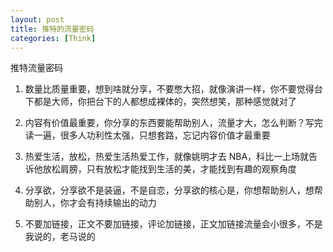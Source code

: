 ```yaml
---
layout: post
title: 推特的流量密码
categories: [Think]
---
```


推特流量密码

1. 数量比质量重要，想到啥就分享，不要憋大招，就像演讲一样，你不要觉得台下都是大师，你把台下的人都想成裸体的，突然想笑，那种感觉就对了

2. 内容有价值最重要，你分享的东西要能帮助别人，流量才大，怎么判断？写完读一遍，很多人功利性太强，只想套路，忘记内容价值才最重要

3. 热爱生活，放松，热爱生活热爱工作，就像姚明才去 NBA，科比一上场就告诉他放松肩膀，只有放松才能找到生活的美，才能找到有趣的观察角度

4. 分享欲，分享欲不是装逼，不是自恋，分享欲的核心是，你想帮助别人，想帮助别人，你才会有持续输出的动力

5. 不要加链接，正文不要加链接，评论加链接，正文加链接流量会小很多，不是我说的，老马说的
